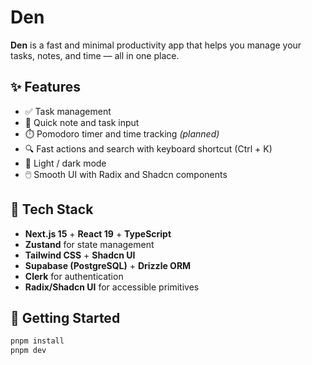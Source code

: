 # Den

**Den** is a fast and minimal productivity app that helps you manage your tasks, notes, and time — all in one place.

## ✨ Features

- ✅ Task management
- 📝 Quick note and task input
- ⏱️ Pomodoro timer and time tracking *(planned)*
- 🔍 Fast actions and search with keyboard shortcut (Ctrl + K)
- 🌙 Light / dark mode
- 🖱️ Smooth UI with Radix and Shadcn components

## 🧱 Tech Stack

- **Next.js 15** + **React 19** + **TypeScript**
- **Zustand** for state management
- **Tailwind CSS** + **Shadcn UI**
- **Supabase (PostgreSQL)** + **Drizzle ORM**
- **Clerk** for authentication
- **Radix/Shadcn UI** for accessible primitives

## 🚀 Getting Started

```bash
pnpm install
pnpm dev
